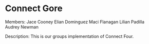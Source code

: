 # Connect Gore

Members:
Jace Cooney
Elian Dominguez
Maci Flanagan
Lilian Padilla
Audrey Newman

Description:
This is our groups implementation of Connect Four.
